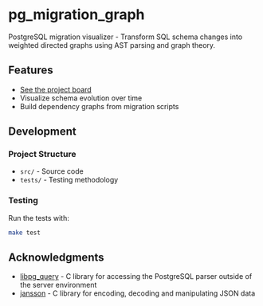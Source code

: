 # pg_migration_graph
PostgreSQL migration visualizer - Transform SQL schema changes into weighted directed graphs using AST parsing and graph theory.

## Features

- [See the project board](https://github.com/users/danmxli/projects/11)
- Visualize schema evolution over time
- Build dependency graphs from migration scripts

## Development

### Project Structure

- `src/` - Source code
- `tests/` - Testing methodology

### Testing

Run the tests with:

```bash
make test
```

## Acknowledgments

- [libpg_query](https://github.com/pganalyze/libpg_query) - C library for accessing the PostgreSQL parser outside of the server environment
- [jansson](https://github.com/akheron/jansson) - C library for encoding, decoding and manipulating JSON data
